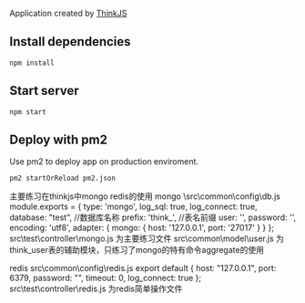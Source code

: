 
Application created by [ThinkJS](http://www.thinkjs.org)

## Install dependencies

```
npm install
```

## Start server

```
npm start
```

## Deploy with pm2

Use pm2 to deploy app on production enviroment.

```
pm2 startOrReload pm2.json
```

主要练习在thinkjs中mongo redis的使用
mongo 
    \src\common\config\db.js
    module.exports = {
    	type: 'mongo',
    	log_sql: true,
    	log_connect: true,
    	database: "test",       //数据库名称
    	prefix: 'think_',       //表名前缀
    	user: '',
    	password: '',
    	encoding: 'utf8',
    	adapter: {
    		mongo: {
    			host: '127.0.0.1',
    			port: '27017'
    		}
    	}
    };
    src\test\controller\mongo.js   为主要练习文件
    src\common\model\user.js        为think_user表的辅助模块，只练习了mongo的特有命令aggregate的使用
    
redis
    src\common\config\redis.js
    export default {
    	host: "127.0.0.1",
    	port: 6379,
    	password: "",
    	timeout: 0,
    	log_connect: true
    };
    src\test\controller\redis.js  为redis简单操作文件
    
